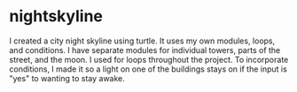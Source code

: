 # nightskyline
I created a city night skyline using turtle. It uses my own modules, loops, and conditions.
  I have separate modules for individual towers, parts of the street, and the moon. I used for loops throughout the project. To incorporate conditions, I made it so a light on one of the buildings stays on if the input is "yes" to wanting to stay awake.
